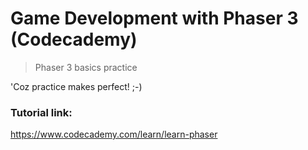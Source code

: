 # Game Development with Phaser 3 (Codecademy)
> Phaser 3 basics practice

'Coz practice makes perfect! ;-)

### Tutorial link:
https://www.codecademy.com/learn/learn-phaser
